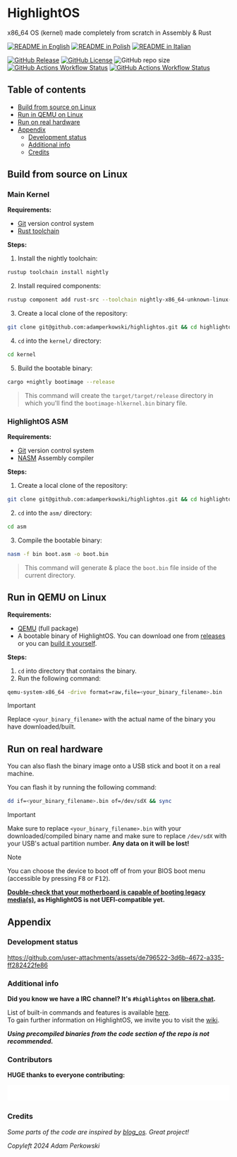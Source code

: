 # HighlightOS

<!-- logo instead of name -->

x86_64 OS (kernel) made completely from scratch in Assembly & Rust

[![README in English](https://img.shields.io/badge/Lang-%F0%9F%87%AC%F0%9F%87%A7-blue?color=%23ffcc4d&labelColor=%23000000)](https://github.com/adamperkowski/highlightos/blob/main/README.md)
[![README in Polish](https://img.shields.io/badge/Lang-%F0%9F%87%B5%F0%9F%87%B1-blue?color=%23ffcc4d&labelColor=%23000000)](https://github.com/adamperkowski/highlightos/blob/main/README-pl.md)
[![README in Italian](https://img.shields.io/badge/Lang-%F0%9F%87%AE%F0%9F%87%B9-blue?color=%23ffcc4d&labelColor=%23000000)](https://github.com/adamperkowski/highlightos/blob/main/README-it.md)

[![GitHub Release](https://img.shields.io/github/v/release/adamperkowski/highlightos?label=Latest%20Released%20Version&color=%23ffcc4d&labelColor=%23000000)](https://github.com/adamperkowski/highlightos/releases)
[![GitHub License](https://img.shields.io/github/license/adamperkowski/highlightos?label=License&color=%23ffcc4d&labelColor=%23000000)](https://github.com/adamperkowski/highlightos/blob/main/LICENSE) ![GitHub repo size](https://img.shields.io/github/repo-size/adamperkowski/highlightos?label=Repo%20Size&color=%23ffcc4d&labelColor=%23000000)
[![GitHub Actions Workflow Status](https://img.shields.io/github/actions/workflow/status/adamperkowski/highlightos/asm.yml?branch=main&label=ASM%20Build&color=%23ffcc4d&labelColor=%23000000)](https://github.com/adamperkowski/highlightos/actions) [![GitHub Actions Workflow Status](https://img.shields.io/github/actions/workflow/status/adamperkowski/highlightos/rust.yml?branch=main&label=HLKernel%20Build&color=%23ffcc4d&labelColor=%23000000)](https://github.com/adamperkowski/highlightos/actions)

## Table of contents
- [Build from source on Linux](#build-from-source-on-linux)
- [Run in QEMU on Linux](#run-in-qemu-on-linux)
- [Run on real hardware](#run-on-real-hardware)
- [Appendix](#appendix)
  - [Development status](#development-status)
  - [Additional info](#additional-info)
  - [Credits](#credits)

<!-- showcase -->
<!-- features -->
<!-- List of commands and features will be available soon. -->

<!-- installation & docs -->
## Build from source on Linux
### Main Kernel
**Requirements:**
 - [Git](https://git-scm.com) version control system
 - [Rust toolchain](https://www.rust-lang.org/tools/install)

**Steps:**
 1. Install the nightly toolchain:
```bash
rustup toolchain install nightly
```
 2. Install required components:
```bash
rustup component add rust-src --toolchain nightly-x86_64-unknown-linux-gnu && rustup component add llvm-tools-preview --toolchain nightly-x86_64-unknown-linux-gnu && cargo install bootimage
```
 3. Create a local clone of the repository:
```bash
git clone git@github.com:adamperkowski/highlightos.git && cd highlightos
```
 4. `cd` into the `kernel/` directory:
```bash
cd kernel
```
 5. Build the bootable binary:
```bash
cargo +nightly bootimage --release
```
> This command will create the `target/target/release` directory in which you'll find the `bootimage-hlkernel.bin` binary file.

### HighlightOS ASM
**Requirements:**
 - [Git](https://git-scm.com) version control system
 - [NASM](https://nasm.us) Assembly compiler

**Steps:**
 1. Create a local clone of the repository:
```bash
git clone git@github.com:adamperkowski/highlightos.git && cd highlightos
```
 2. `cd` into the `asm/` directory:
```bash
cd asm
```
 3. Compile the bootable binary:
```bash
nasm -f bin boot.asm -o boot.bin
```
> This command will generate & place the `boot.bin` file inside of the current directory.

## Run in QEMU on Linux

**Requirements:**
 - [QEMU](https://www.qemu.org/download/#linux) (full package)
 - A bootable binary of HighlightOS. You can download one from [releases](https://github.com/adamperkowski/highlightos/releases) or you can [build it yourself](#build-from-source-on-linux).

**Steps:**
 1. `cd` into directory that contains the binary.
 2. Run the following command:
```bash
qemu-system-x86_64 -drive format=raw,file=<your_binary_filename>.bin
```
> [!IMPORTANT]
> Replace `<your_binary_filename>` with the actual name of the binary you have downloaded/built.

## Run on real hardware
You can also flash the binary image onto a USB stick and boot it on a real machine. 

You can flash it by running the following command:
```bash
dd if=<your_binary_filename>.bin of=/dev/sdX && sync
```

> [!IMPORTANT]
> Make sure to replace `<your_binary_filename>.bin` with your downloaded/compiled binary name and make sure to replace `/dev/sdX` with your USB's actual partition number. **Any data on it will be lost!**

> [!NOTE]
>You can choose the device to boot off of from your BIOS boot menu (accessible by pressing <kbd>F8</kbd> or <kbd>F12</kbd>).
>
>**<ins>Double-check that your motherboard is capable of booting legacy media(s)</ins>, as HighlightOS is not UEFI-compatible yet.**

<!-- contributing -->
## Appendix

### Development status
https://github.com/user-attachments/assets/de796522-3d6b-4672-a335-ff282422fe86

### Additional info
**Did you know we have a IRC channel? It's `#highlightos` on [libera.chat](https://libera.chat).**

List of built-in commands and features is available [here](https://github.com/adamperkowski/highlightos/wiki/Commands#built-in-commands).<br>
To gain further information on HighlightOS, we invite you to visit the [wiki](https://github.com/adamperkowski/highlightos/wiki/).

**_Using precompiled binaries from the code section of the repo is not recommended._**

### Contributors
**HUGE thanks to everyone contributing:**

<a href="https://github.com/adamperkowski/highlightos/graphs/contributors">
  <img src="https://raw.githubusercontent.com/adamperkowski/highlightos/gh-pages/CONTRIBUTORS.svg"/>
</a>

### Credits
*Some parts of the code are inspired by [blog_os](https://github.com/phil-opp/blog_os). Great project!*

*Copyleft 2024 Adam Perkowski*
